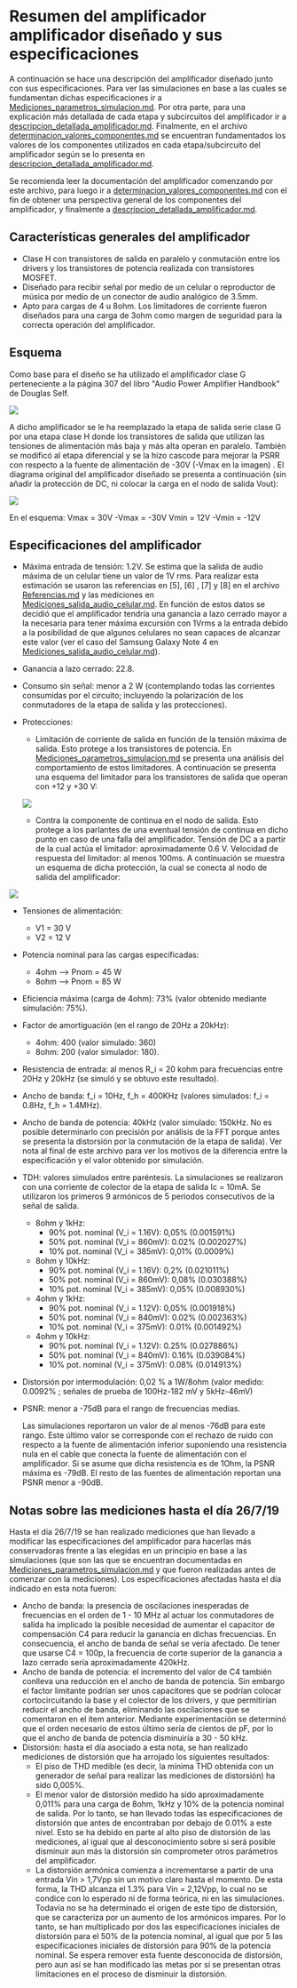 # Resumen del amplificador amplificador diseñado y sus especificaciones

A continuación se hace una descripción del amplificador diseñado junto con sus especificaciones. Para ver las simulaciones en base a las cuales se fundamentan dichas especificaciones ir a [Mediciones_parametros_simulacion.md](simulaciones_amplificador/Mediciones_parametros_simulacion.md). Por otra parte, para una explicación más detallada de cada etapa y subcircuitos del amplificador ir a [descripcion_detallada_amplificador.md](descripcion_detallada_amplificador.md). Finalmente, en el archivo [determinacion_valores_componentes.md](determinacion_valores_componentes.md) se encuentran fundamentados los valores de los componentes utilizados en cada etapa/subcircuito del amplificador según se lo presenta en [descripcion_detallada_amplificador.md](descripcion_detallada_amplificador.md).

Se recomienda leer la documentación del amplificador comenzando por este archivo, para luego ir a [determinacion_valores_componentes.md](determinacion_valores_componentes.md) con el fin de obtener una perspectiva general de los componentes del amplificador, y finalmente a [descripcion_detallada_amplificador.md](descripcion_detallada_amplificador.md).

## Características generales del amplificador

 - Clase H con transistores de salida en paralelo y conmutación entre los drivers y los transistores de potencia realizada con transistores MOSFET.
 - Diseñado para recibir señal por medio de un celular o reproductor de música por medio de un conector de audio analógico de 3.5mm.
 - Apto para cargas de 4 u 8ohm. Los limitadores de corriente fueron diseñados para una carga de 3ohm como margen de seguridad para la correcta operación del amplificador.

## Esquema
Como base para el diseño se ha utilizado el amplificador clase G perteneciente a la página 307 del libro "Audio Power Amplifier Handbook" de Douglas Self.

![](imagenes_amplificador/esquema_amplificador_clase_g_douglas_self.png)

A dicho amplificador se le ha reemplazado la etapa de salida serie clase G por una etapa clase H donde los transistores de salida que utilizan las tensiones de alimentación más baja y más alta operan en paralelo. También se modificó al etapa diferencial y se la hizo cascode para mejorar la PSRR con respecto a la fuente de alimentación de -30V  (-Vmax en la imagen) .  El diagrama original del amplificador diseñado se presenta a continuación (sin añadir la protección de DC, ni colocar la carga en el nodo de salida Vout):

![](imagenes_amplificador/esquema_amplificador_sin_proteccion_DC.png)

En el esquema:
Vmax = 30V
-Vmax = -30V
Vmin = 12V
 -Vmin = -12V

## Especificaciones del amplificador
 - Máxima entrada de tensión: 1.2V. Se estima que la salida de audio máxima de un celular tiene un valor de 1V rms. Para realizar esta estimación se usaron las referencias en [5], [6] , [7] y [8] en el archivo [Referencias.md](../DOC/Referencias.md) y las mediciones en [Mediciones_salida_audio_celular.md](Mediciones_salida_audio_celular.md). En función de estos datos se decidió que el amplificador tendría una ganancia a lazo cerrado mayor a la necesaria para tener máxima excursión con 1Vrms a la entrada debido a la posibilidad de que algunos celulares no sean capaces de alcanzar este valor (ver el caso del Samsung Galaxy Note 4 en [Mediciones_salida_audio_celular.md](Mediciones_salida_audio_celular.md)).

 - Ganancia a lazo cerrado: 22.8.

 - Consumo sin señal: menor a 2 W (contemplando todas las corrientes consumidas por el circuito; incluyendo la polarización de los conmutadores de la etapa de salida y las protecciones).

 - Protecciones: 

      - Limitación de corriente de salida en función de la tensión máxima de salida. Esto protege a los transistores de potencia. En [Mediciones_parametros_simulacion.md](simulaciones_amplificador/Mediciones_parametros_simulacion.md) se presenta una análisis del comportamiento de estos limitadores. A continuación se presenta una esquema del limitador para los transistores de salida que operan con +12 y +30 V:
      
      ![](imagenes_amplificador/esquema_proteccion_corriente.png)
      
      - Contra la componente de continua en el nodo de salida. Esto protege a los parlantes de una eventual tensión de continua en dicho punto en caso de una falla del amplificador. Tensión de DC a a partir de la cual actúa el limitador: aproximadamente 0.6 V. Velocidad de respuesta del limitador: al menos 100ms. A continuación se muestra un esquema de dicha protección, la cual se conecta al nodo de salida del amplificador:

![](imagenes_amplificador/esquema_proteccion_DC.png)

 - Tensiones de alimentación:
	- V1 = 30 V
	- V2 = 12 V
	
 - Potencia nominal para las cargas especificadas:
    - 4ohm --> Pnom = 45 W
    - 8ohm --> Pnom = 85 W
    
 - Eficiencia máxima (carga de 4ohm): 73% (valor obtenido mediante simulación: 75%).

 - Factor de amortiguación (en el rango de 20Hz a 20kHz): 
   
     - 4ohm: 400 (valor simulado: 360)
     - 8ohm: 200 (valor simulador: 180).
     
 - Resistencia de entrada: al menos R_i = 20 kohm para frecuencias entre 20Hz y 20kHz (se simuló y se obtuvo este resultado).

 - Ancho de banda: f_i = 10Hz, f_h = 400KHz (valores simulados: f_i = 0.8Hz, f_h = 1.4MHz).

 - Ancho de banda de potencia: 40kHz  (valor simulado: 150kHz. No es posible determinarlo con precisión por análisis de la FFT porque antes se presenta la distorsión por la conmutación de la etapa de salida). Ver nota al final de este archivo para ver los motivos de la diferencia entre la especificación y el valor obtenido por simulación.

 - TDH: valores simulados entre paréntesis. La simulaciones se realizaron con una corriente de colector de la etapa de salida Ic = 10mA. Se utilizaron los primeros 9 armónicos de 5 periodos consecutivos de la señal de salida.
	- 8ohm y 1kHz:
	  - 90% pot. nominal (V_i = 1.16V): 0,05% (0.001591%)
	  - 50% pot. nominal (V_i = 860mV): 0.02% (0.002027%) 
	  - 10% pot. nominal (V_i = 385mV): 0,01% (0.0009%) 
	- 8ohm y 10kHz:
	  - 90% pot. nominal (V_i = 1.16V): 0,2% (0.021011%) 
	  - 50% pot. nominal (V_i = 860mV): 0,08% (0.030388%) 
	  - 10% pot. nominal (V_i = 385mV): 0,05% (0.008930%) 
	- 4ohm y 1kHz:
	  - 90% pot. nominal (V_i = 1.12V): 0,05% (0.001918%) 
	  - 50% pot. nominal (V_i = 840mV): 0.02% (0.002363%) 
	  - 10% pot. nominal (V_i = 375mV): 0.01% (0.001492%) 
	- 4ohm y 10kHz:
	  - 90% pot. nominal (V_i = 1.12V): 0.25% (0.027886%) 
	  - 50% pot. nominal (V_i = 840mV): 0.16%  (0.039084%) 
	  - 10% pot. nominal (V_i = 375mV): 0.08%  (0.014913%)
	
 - Distorsión por intermodulación: 0,02 % a 1W/8ohm (valor medido: 0.0092% ; señales de prueba de 100Hz-182 mV y 5kHz-46mV)

 - PSNR:  menor a -75dB para el rango de frecuencias medias. 

     Las simulaciones reportaron un valor de al menos -76dB para este rango. Este último valor se corresponde con el rechazo de ruido con respecto a la fuente de alimentación inferior suponiendo una resistencia nula en el cable que conecta la fuente de alimentación con el amplificador. Si se asume que dicha resistencia es de 1Ohm, la PSNR máxima es -79dB. El resto de las fuentes de alimentación reportan una PSNR menor a -90dB.

## Notas sobre las mediciones hasta el día 26/7/19

Hasta el día 26/7/19 se han realizado mediciones que han llevado a modificar las especificaciones del amplificador para hacerlas más conservadoras frente a las elegidas en un principio en base a las simulaciones (que son las que se encuentran documentadas en [Mediciones_parametros_simulacion.md](simulaciones_amplificador/Mediciones_parametros_simulacion.md) y que fueron realizadas antes de comenzar con la mediciones). Los especificaciones afectadas hasta el día indicado en esta nota fueron:

- Ancho de banda: la presencia de oscilaciones inesperadas de frecuencias en el orden de 1 - 10 MHz al actuar los conmutadores de salida ha implicado la posible necesidad de aumentar el capacitor de compensación C4 para reducir la ganancia en dichas frecuencias. En consecuencia, el ancho de banda de señal se vería afectado. De tener que usarse C4 = 100p, la frecuencia de corte superior de la ganancia a lazo cerrado sería aproximadamente 420kHz.
- Ancho de banda de potencia: el incremento del valor de C4 también conlleva una reducción en el ancho de banda de potencia. Sin embargo el factor limitante podrían ser unos capacitores que se podrían colocar cortocircuitando la base y el colector de los drivers, y que permitirían reducir el ancho de banda, eliminando las oscilaciones que se comentaron en el ítem anterior. Mediante experimentación se determinó que el orden necesario de estos último sería de cientos de pF, por lo que el ancho de banda de potencia disminuiría a 30 - 50 kHz.
- Distorsión: hasta el día asociado a esta nota, se han realizado mediciones de distorsión que ha arrojado los siguientes resultados:
  - El piso de THD medible (es decir, la mínima THD obtenida con un generador de señal para realizar las mediciones de distorsión) ha sido 0,005%. 
  - El menor valor de distorsión medido ha sido aproximadamente 0,011% para una carga de 8ohm, 1kHz y 10% de la potencia nominal de salida. Por lo tanto, se han llevado todas las especificaciones de distorsión que antes de encontraban por debajo de 0.01% a este nivel. Esto se ha debido en parte al alto piso de distorsión de las mediciones, al igual que al desconocimiento sobre si será posible disminuir aun más la distorsión sin comprometer otros parámetros del amplificador.
  - La distorsión armónica comienza a incrementarse a partir de una entrada Vin > 1,7Vpp sin un motivo claro hasta el momento. De esta forma, la THD alcanza el 1.3% para Vin = 2,12Vpp, lo cual no se condice con lo esperado ni de forma teórica, ni en las simulaciones. Todavía no se ha determinado el origen de este tipo de distorsión, que se caracteriza por un aumento de los armónicos impares. Por lo tanto, se han multiplicado por dos las especificaciones iniciales de distorsión para el  50% de la potencia nominal, al igual que por 5 las especificaciones iniciales de distorsión para 90% de la potencia nominal. Se espera remover esta fuente desconocida de distorsión, pero aun así se han modificado las metas por si se presentan otras limitaciones en el proceso de disminuir la distorsión.
